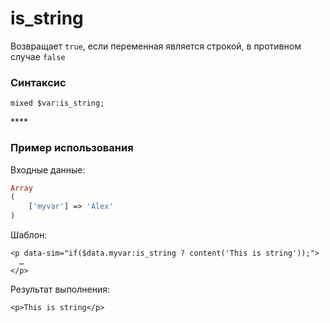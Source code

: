 # is\_string

Возвращает `true`, если переменная является строкой, в противном случае `false`

### **Синтаксис**

```text
mixed $var:is_string;
```

\*\*\*\*

### **Пример использования**

Входные данные:

```php
Array
(
    ['myvar'] => 'Alex'
)
```

Шаблон:

```markup
<p data-sim="if($data.myvar:is_string ? content('This is string'));"> 
  … 
</p>​
```

Результат выполнения:

```markup
<p>This is string</p>​
```


